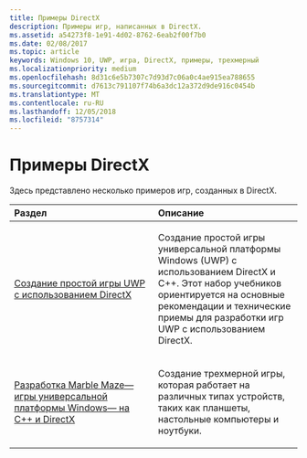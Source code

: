 ```yaml
---
title: Примеры DirectX
description: Примеры игр, написанных в DirectX.
ms.assetid: a54273f8-1e91-4d02-8762-6eab2f00f7b0
ms.date: 02/08/2017
ms.topic: article
keywords: Windows 10, UWP, игра, DirectX, примеры, трехмерный
ms.localizationpriority: medium
ms.openlocfilehash: 8d31c6e5b7307c7d93d7c06a0c4ae915ea788655
ms.sourcegitcommit: d7613c791107f74b6a3dc12a372d9de916c0454b
ms.translationtype: MT
ms.contentlocale: ru-RU
ms.lasthandoff: 12/05/2018
ms.locfileid: "8757314"
---
```

# <a name="directx-samples"></a>Примеры DirectX

Здесь представлено несколько примеров игр, созданных в DirectX.

<table>
<colgroup>
<col width="50%" />
<col width="50%" />
</colgroup>
<thead>
<tr class="header">
<th align="left">Раздел</th>
<th align="left">Описание</th>
</tr>
</thead>
<tbody>
<tr class="odd">
<td align="left"><p><a href="tutorial--create-your-first-uwp-directx-game.md">Создание простой игры UWP с использованием DirectX</a></p></td>
<td align="left"><p>Создание простой игры универсальной платформы Windows (UWP) с использованием DirectX и C++. Этот набор учебников ориентируется на основные рекомендации и технические приемы для разработки игр UWP с использованием DirectX.</p></td>
</tr>
<tr class="even">
<td align="left"><p><a href="developing-marble-maze-a-windows-store-game-in-cpp-and-directx.md">Разработка Marble Maze— игры универсальной платформы Windows— на C++ и DirectX</a></p></td>
<td align="left"><p>Создание трехмерной игры, которая работает на различных типах устройств, таких как планшеты, настольные компьютеры и ноутбуки.</p></td>
</tr>
</tbody>
</table>